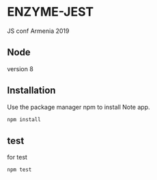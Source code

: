 # ENZYME-JEST

JS conf Armenia 2019

## Node 

version 8
## Installation

Use the package manager npm to install Note app.

```bash
npm install 
```

## test

for test 

```bash
npm test 
```

